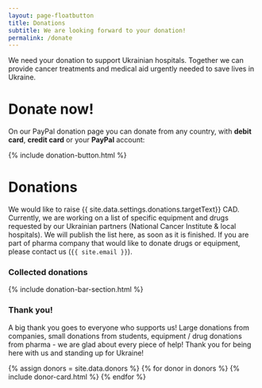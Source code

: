 ```yaml
---
layout: page-floatbutton
title: Donations
subtitle: We are looking forward to your donation!
permalink: /donate
---
```


We need your donation to support Ukrainian hospitals. Together we can provide cancer treatments and medical aid urgently needed to save lives in Ukraine.

# Donate now!

On our PayPal donation page you can donate from any country, with **debit card**, **credit card** or your **PayPal** account:

{% include donation-button.html %}

# Donations

We would like to raise {{ site.data.settings.donations.targetText}} CAD. Currently, we are working on a list of specific equipment and drugs requested by our Ukrainian partners (National Cancer Institute & local hospitals). We will publish the list here, as soon as it is finished. If you are part of pharma company that would like to donate drugs or equipment, please contact us (`{{ site.email }}`).

### Collected donations

{% include donation-bar-section.html %}

### Thank you!

A big thank you goes to everyone who supports us! Large donations from companies, small donations from students, equipment / drug donations from pharma - we are glad about every piece of help! Thank you for being here with us and standing up for Ukraine!

{% assign donors = site.data.donors %}
{% for donor in donors %}
{% include donor-card.html %}
{% endfor %}
